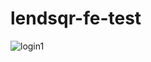 # lendsqr-fe-test
![login1](https://user-images.githubusercontent.com/104168130/196065065-10b70ca3-12f5-49cc-8bc9-5874f1dbc00a.png)
